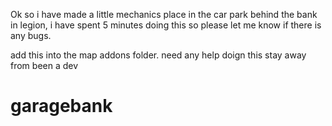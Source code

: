Ok so i have made a little mechanics place in the car park behind the bank in legion, i have spent 5 minutes doing this so please let me know if there is any bugs. 

add this into the map addons folder. need any help doign this stay away from been a dev


# garagebank
